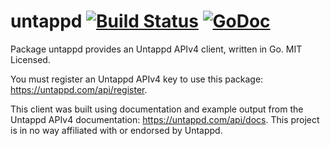 untappd [![Build Status](https://travis-ci.org/mdlayher/untappd.svg?branch=master)](https://travis-ci.org/mdlayher/untappd) [![GoDoc](http://godoc.org/github.com/mdlayher/untappd?status.svg)](http://godoc.org/github.com/mdlayher/untappd)
=======

Package untappd provides an Untappd APIv4 client, written in Go.  MIT Licensed.

You must register an Untappd APIv4 key to use this package: https://untappd.com/api/register.

This client was built using documentation and example output from the Untappd APIv4
documentation: https://untappd.com/api/docs.  This project is in no way affiliated
with or endorsed by Untappd.
